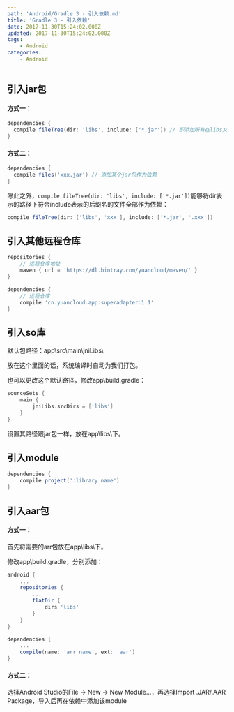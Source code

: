 ```yaml
---
path: 'Android/Gradle 3 - 引入依赖.md'
title: 'Gradle 3 - 引入依赖'
date: 2017-11-30T15:24:02.000Z
updated: 2017-11-30T15:24:02.000Z
tags:
    - Android
categories:
    - Android
---
```


## 引入jar包

<!--more-->


#### 方式一：

```gradle
dependencies {
  compile fileTree(dir: 'libs', include: ['*.jar']) // 即添加所有在libs文件夹中的jar
}
```

#### 方式二：

```gradle
dependencies {
  compile files('xxx.jar') // 添加某个jar包作为依赖
}
```

除此之外，`compile fileTree(dir: 'libs', include: ['*.jar'])`能够将dir表示的路径下符合include表示的后缀名的文件全部作为依赖：

```gradle
compile fileTree(dir: ['libs', 'xxx'], include: ['*.jar', '.xxx'])
```

## 引入其他远程仓库

```gradle
repositories {
	// 远程仓库地址
	maven { url = 'https://dl.bintray.com/yuancloud/maven/' }
}

dependencies {
	// 远程仓库
	compile 'cn.yuancloud.app:superadapter:1.1'
}
```

## 引入so库

默认包路径：app\src\main\jniLibs\

放在这个里面的话，系统编译时自动为我们打包。

也可以更改这个默认路径，修改app\build.gradle：

```gradle
sourceSets {
	main {
		jniLibs.srcDirs = ['libs']
	}
}
```
设置其路径跟jar包一样，放在app\libs\下。

## 引入module

```gradle
dependencies {
	compile project(':library name')
}
```

## 引入aar包

#### 方式一：

首先将需要的arr包放在app\libs\下。

修改app\build.gradle，分别添加：

```gradle
android {
	...
	repositories {
		...
		flatDir {
			dirs 'libs'
		}
	}
}
```

```gradle
dependencies {
	...
	compile(name: 'arr name', ext: 'aar')
}
```

#### 方式二：

选择Android Studio的File -> New -> New Module...，再选择Import .JAR/.AAR Package，导入后再在依赖中添加该module
